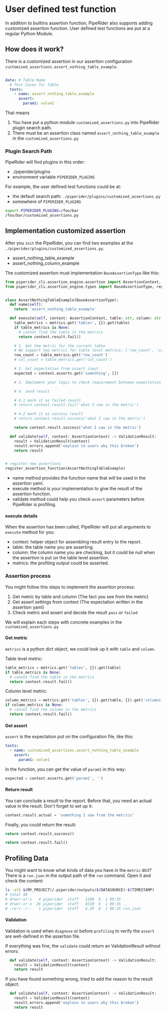 # User defined test function

In addition to builtins assertion function, PipeRider also supports adding customized assertion function. User defined
test functions are put at a regular Python Module.

## How does it work?

There is a customized assertion in our assertion configuration `customized_assertions.assert_nothing_table_example`.

```yaml

data: # Table Name
  # Test Cases for Table
  tests:
    - name: assert_nothing_table_example
      assert:
        param1: value1
```

That means

1. You have put a python module `customized_assertions.py` into PipeRider plugin search path.
2. There must be an assertion class named `assert_nothing_table_example` in the `customized_assertions.py`

### Plugin Search Path

PipeRider will find plugins in this order:

* ./piperider/plugins
* environment variable `PIPERIDER_PLUGINS`

For example, the user defined test functions could be at:

* the default search path: `./piperider/plugins/customized_assertions.py`
* somewhere of `PIPERIDER_PLUGINS`

```bash
export PIPERIDER_PLUGINS=/foo/bar
/foo/bar/customized_assertions.py
```

## Implementation customized assertion

After you `init` the PipeRider, you can find two examples at the `./piperider/plugins/customized_assertions.py`.

* assert_nothing_table_example
* assert_nothing_column_example

The customized assertion must implementation `BaseAssertionType` like this:

```python
from piperider_cli.assertion_engine.assertion import AssertionContext, AssertionResult, ValidationResult
from piperider_cli.assertion_engine.types import BaseAssertionType, register_assertion_function


class AssertNothingTableExample(BaseAssertionType):
  def name(self):
    return 'assert_nothing_table_example'

  def execute(self, context: AssertionContext, table: str, column: str, metrics: dict) -> AssertionResult:
    table_metrics = metrics.get('tables', {}).get(table)
    if table_metrics is None:
      # cannot find the table in the metrics
      return context.result.fail()

    # 1. Get the metric for the current table
    # We support two metrics for table level metrics: ['row_count', 'col_count']
    row_count = table_metrics.get('row_count')
    # col_count = table_metrics.get('col_count')

    # 2. Get expectation from assert input
    expected = context.asserts.get('something', [])

    # 3. Implement your logic to check requirement between expectation and actual value in the metrics

    # 4. send result

    # 4.1 mark it as failed result
    # return context.result.fail('what I saw in the metric')

    # 4.2 mark it as success result
    # return context.result.success('what I saw in the metric')

    return context.result.success('what I saw in the metric')

  def validate(self, context: AssertionContext) -> ValidationResult:
    result = ValidationResult(context)
    result.errors.append('explain to users why this broken')
    return result


# register new assertions
register_assertion_function(AssertNothingTableExample)
```

* name method provides the function name that will be used in the assertion yaml.
* execute method is your implementation to give the result of the assertion function.
* validate method could help you check `assert` parameters before PipeRider is profiling.

#### execute details

When the assertion has been called, PipeRider will put all arguments to `execute` method for you:

* context: helper object for assembling result entry to the report.
* table: the table name you are asserting.
* column: the column name you are checking, but it could be null when the assertion is put on the table level assertion.
* metrics: the profiling output could be asserted.

### Assertion process

You might follow this steps to implement the assertion process:

1. Get metric by table and column (The fact you see from the metric)
2. Get assert settings from context (The expectation written in the assertion yaml)
3. Check metric and assert and decide the result `pass` or `failed`

We will explain each steps with concrete examples in the `customized_assertions.py`

#### Get metric

`metrics` is a python dict object, we could look up it with `table` and `column`.

Table level metric:

```python
table_metrics = metrics.get('tables', {}).get(table)
if table_metrics is None:
  # cannot find the table in the metrics
  return context.result.fail()
```

Column level metric:

```python
column_metrics = metrics.get('tables', {}).get(table, {}).get('columns', {}).get(column)
if column_metrics is None:
  # cannot find the column in the metrics
  return context.result.fail()
```

#### Get assert

`assert` is the expectation put on the configuration file, like this:

```yaml
tests:
  - name: customized_assertions.assert_nothing_table_example
    assert:
      param1: value1
```

In the function, you can get the value of `param1` in this way:

```python
expected = context.asserts.get('param1', '')
```

#### Return result

You can conclude a result to the report. Before that, you need an actual value in the result. Don't forget to set up it:

```python
context.result.actual = 'something I saw from the metrics'
```

Finally, you could return the result:

```python
return context.result.success() 
```

```python
return context.result.fail()
```

## Profiling Data

You might want to know what kinds of data you have in the `metric` dict? There is a `run.json` in the output path
of the `run` command. Open it and check the content:

```bash
ls -alh $(MY_PROJECT)/.piperider/outputs/$(DATASOURCE)-$(TIMESTAMP)
# total 48
# drwxr-xr-x   4 piperider  staff   128B  6  1 09:35 .
# drwxr-xr-x  26 piperider  staff   832B  6  1 09:35 ..
# -rw-r--r--   1 piperider  staff   6.2K  6  1 09:35 run.json
```

#### Validation

Validation is used when `diagnose` or before `profiling` to verify the `assert` are well-defined in the assertion file.

If everything was fine, the `validate` could return an ValidationResult without errors:

```python
  def validate(self, context: AssertionContext) -> ValidationResult:
    result = ValidationResult(context)
    return result
```

If you have found something wrong, tried to add the reason to the result object:

```python
  def validate(self, context: AssertionContext) -> ValidationResult:
    result = ValidationResult(context)
    result.errors.append('explain to users why this broken')
    return result
```
